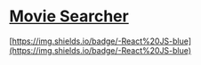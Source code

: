 [Movie Searcher](https://heikkeb.github.io/MovieSearcher/)
==========================================================
[https://img.shields.io/badge/-React%20JS-blue](https://img.shields.io/badge/-React%20JS-blue)
